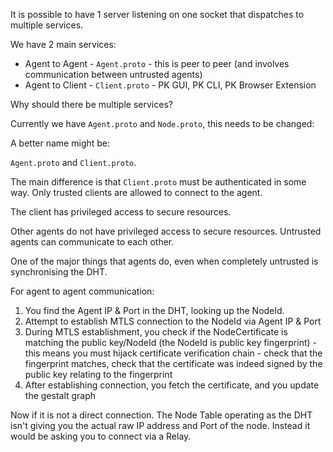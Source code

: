 It is possible to have 1 server listening on one socket that dispatches to multiple services.

We have 2 main services:

* Agent to Agent - `Agent.proto` - this is peer to peer (and involves communication between untrusted agents)
* Agent to Client - `Client.proto` - PK GUI, PK CLI, PK Browser Extension

Why should there be multiple services?

Currently we have `Agent.proto` and `Node.proto`, this needs to be changed:

A better name might be:

`Agent.proto` and `Client.proto`.

The main difference is that `Client.proto` must be authenticated in some way. Only trusted clients are allowed to connect to the agent.

The client has privileged access to secure resources.

Other agents do not have privileged access to secure resources. Untrusted agents can communicate to each other.

One of the major things that agents do, even when completely untrusted is synchronising the DHT.

For agent to agent communication:

1. You find the Agent IP & Port in the DHT, looking up the NodeId.
2. Attempt to establish MTLS connection to the NodeId via Agent IP & Port
3. During MTLS establishment, you check if the NodeCertificate is matching the public key/NodeId (the NodeId is public key fingerprint) - this means you must hijack certificate verification chain - check that the fingerprint matches, check that the certificate was indeed signed by the public key relating to the fingerprint
4. After establishing connection, you fetch the certificate, and you update the gestalt graph

Now if it is not a direct connection. The Node Table operating as the DHT isn't giving you the actual raw IP address and Port of the node. Instead it would be asking you to connect via a Relay.